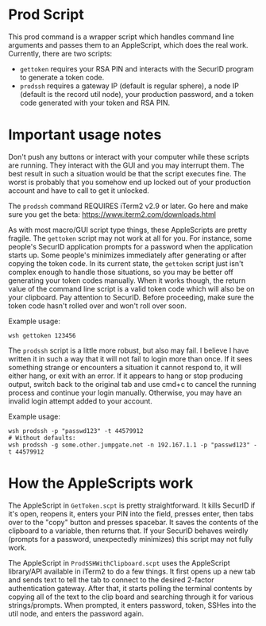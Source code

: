 # Prod Script

This prod command is a wrapper script which handles command line arguments and passes them to an AppleScript, which does the real work. Currently, there are two scripts: 

  - `gettoken` requires your RSA PIN and interacts with the SecurID program to generate a token code.
  - `prodssh` requires a gateway IP (default is regular sphere), a node IP (default is the record util node), your production password, and a token code generated with your token and RSA PIN.

# Important usage notes
Don't push any buttons or interact with your computer while these scripts are running. They interact with the GUI and you may interrupt them. The best result in such a situation would be that the script executes fine. The worst is probably that you somehow end up locked out of your production account and have to call to get it unlocked.

The `prodssh` command REQUIRES iTerm2 v2.9 or later. Go here and make sure you get the beta: https://www.iterm2.com/downloads.html  

As with most macro/GUI script type things, these AppleScripts are pretty fragile. The `gettoken` script may not work at all for you. For instance, some people's SecurID application prompts for a password when the application starts up. Some people's minimizes immediately after generating or after copying the token code. In its current state, the `gettoken` script just isn't complex enough to handle those situations, so you may be better off generating your token codes manually. When it works though, the return value of the command line script is a valid token code which will also be on your clipboard. Pay attention to SecurID. Before proceeding, make sure the token code hasn't rolled over and won't roll over soon. 

Example usage:
```
wsh gettoken 123456
```

The `prodssh` script is a little more robust, but also may fail. I believe I have written it in such a way that it will not fail to login more than once. If it sees something strange or encounters a situation it cannot respond to, it will either hang, or exit with an error. If it appears to hang or stop producing output, switch back to the original tab and use cmd+c to cancel the running process and continue your login manually. Otherwise, you may have an invalid login attempt added to your account. 

Example usage:
```
wsh prodssh -p "passwd123" -t 44579912
# Without defaults: 
wsh prodssh -g some.other.jumpgate.net -n 192.167.1.1 -p "passwd123" -t 44579912
```

# How the AppleScripts work
The AppleScript in `GetToken.scpt` is pretty straightforward. It kills SecurID if it's open, reopens it, enters your PIN into the field, presses enter, then tabs over to the "copy" button and presses spacebar. It saves the contents of the clipboard to a variable, then returns that. If your SecurID behaves weirdly (prompts for a password, unexpectedly minimizes) this script may not fully work. 

The AppleScript in `ProdSSHWithClipboard.scpt` uses the AppleScript library/API available in iTerm2 to do a few things. It first opens up a new tab and sends text to tell the tab to connect to the desired 2-factor authentication gateway. After that, it starts polling the terminal contents by copying all of the text to the clip board and searching through it for various strings/prompts. When prompted, it enters password, token, SSHes into the util node, and enters the password again. 